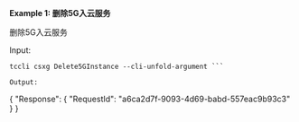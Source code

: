 **Example 1: 删除5G入云服务**

删除5G入云服务

Input: 

```
tccli csxg Delete5GInstance --cli-unfold-argument ```

Output: 
```
{
    "Response": {
        "RequestId": "a6ca2d7f-9093-4d69-babd-557eac9b93c3"
    }
}
```

